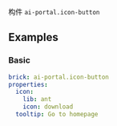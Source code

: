 构件 `ai-portal.icon-button`

## Examples

### Basic

```yaml preview
brick: ai-portal.icon-button
properties:
  icon:
    lib: ant
    icon: download
  tooltip: Go to homepage
```

